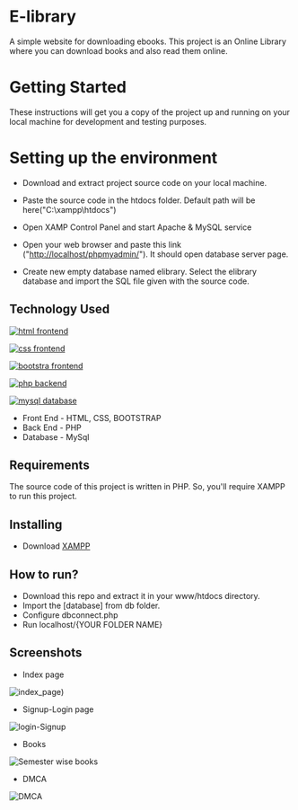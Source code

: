 
# E-library

A simple website for downloading ebooks. This project is an Online Library where you can download books and also read them online.

# Getting Started
 
These instructions will get you a copy of the project up and running on your local machine for development and testing purposes.

# Setting up the environment
 - Download and extract project source code on your local machine.
 - Paste the source code in the htdocs folder. Default path will be here("C:\xampp\htdocs")
 - Open XAMP Control Panel and start Apache & MySQL service

 - Open your web browser and paste this link ("[http://localhost/phpmyadmin/](http://localhost/phpmyadmin/)"). It should open database server page.
 - Create new empty database named elibrary. Select the elibrary database and import the SQL file given with the source code.


## Technology Used
[![html frontend](https://img.shields.io/badge/frontend-html-yellow.svg)](https://opensource.org/licenses/) 

[![css frontend](https://img.shields.io/badge/frontend-css-pink.svg)](http://www.gnu.org/licenses/agpl-3.0)

[![bootstra frontend](https://img.shields.io/badge/frontend-bootstrap-orange.svg)](https://opensource.org/licenses/)

[![php  backend](https://img.shields.io/badge/backend-php-blue.svg)](https://opensource.org/licenses/)

[![mysql database](https://img.shields.io/badge/databse-mysql-black.svg)](https://opensource.org/licenses/)

- Front End - HTML, CSS, BOOTSTRAP
- Back End - PHP
- Database - MySql

## Requirements

The source code of this project is written in PHP. So, you'll require XAMPP to run this project.

## Installing
- Download [XAMPP](http://localhost/phpmyadmin/)


## How to run?
- Download this repo and extract it in your www/htdocs directory.
- Import the [database] from db folder.
- Configure dbconnect.php
- Run localhost/{YOUR FOLDER NAME} 
## Screenshots

- Index page

![index_page](https://user-images.githubusercontent.com/104679743/166982701-67209691-74e7-40d1-981d-c796b03fafa0.jpg))

- Signup-Login page

![login-Signup](https://user-images.githubusercontent.com/104679743/166982916-82f31b1c-9550-4b98-b3f0-9c25295c21fd.png)

- Books

![Semester wise books](https://user-images.githubusercontent.com/104679743/166983021-cfca6d64-b1d1-44e0-8480-b41a399a3d6b.jpg)

- DMCA

![DMCA](https://user-images.githubusercontent.com/104679743/166983524-cbf1e075-c75c-47d6-a764-f166dfa07a94.jpg)



